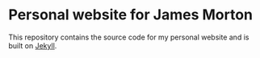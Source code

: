 # Personal website for James Morton

This repository contains the source code for my personal website and is built on [Jekyll](https://github.com/jekyll/jekyll).
